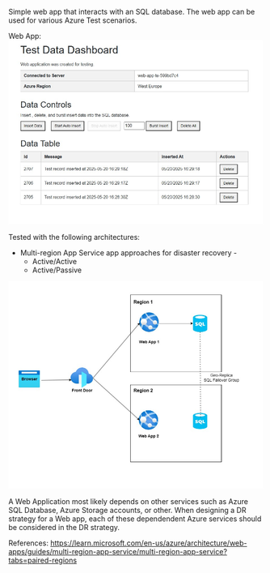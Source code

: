 ﻿Simple web app that interacts with an SQL database.
The web app can be used for various Azure Test scenarios.

Web App:
![Screenshot 1](images/TestWebApp.jpg)


Tested with the following architectures:
- Multi-region App Service app approaches for disaster recovery -   
  - Active/Active
  - Active/Passive

![Screenshot 2](images/WebAppTopology.jpg)

A Web Application most likely depends on other services such as Azure SQL Database, Azure Storage accounts, or other. 
When designing a DR strategy for a Web app, each of these dependendent Azure services should be considered in the DR strategy.

References:
https://learn.microsoft.com/en-us/azure/architecture/web-apps/guides/multi-region-app-service/multi-region-app-service?tabs=paired-regions